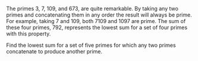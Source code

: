 The primes 3, 7, 109, and 673, are quite remarkable. By taking any two primes and
concatenating them in any order the result will always be prime. For example,
taking 7 and 109, both 7109 and 1097 are prime. The sum of these four primes,
792, represents the lowest sum for a set of four primes with this property.

Find the lowest sum for a set of five primes for which any two primes concatenate
to produce another prime.
